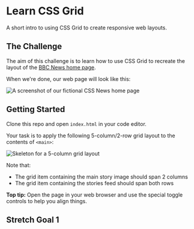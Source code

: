 # Learn CSS Grid

A short intro to using CSS Grid to create responsive web layouts.

## The Challenge

The aim of this challenge is to learn how to use CSS Grid to recreate the layout of the [BBC News home page](https://i.imgur.com/1c5Gjux.png).

When we're done, our web page will look like this:

![A screenshot of our fictional CSS News home page](https://i.imgur.com/OUKeGvt.png)

## Getting Started

Clone this repo and open `index.html` in your code editor.

Your task is to apply the following 5-column/2-row grid layout to the contents of `<main>`:

![Skeleton for a 5-column grid layout](https://i.imgur.com/4DKxmKh.png)

Note that:

- The grid item containing the main story image should span 2 columns
- The grid item containing the stories feed should span both rows

**Top tip:** Open the page in your web browser and use the special toggle controls to help you align things.

## Stretch Goal 1
